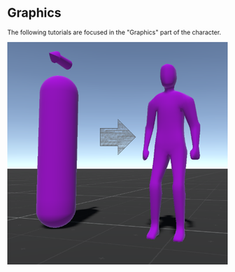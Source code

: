 # Graphics

The following  tutorials are focused in the "Graphics" part of the character.

![](../../.gitbook/assets/imagen%20%2823%29.png)



